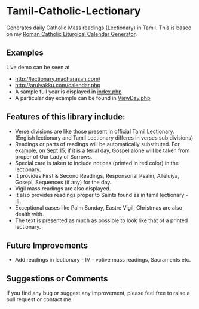 # Tamil-Catholic-Lectionary
Generates daily Catholic Mass readings (Lectionary) in Tamil. This is based on my [Roman Catholic Liturgical Calendar Generator](https://github.com/jayarathina/Roman-Calendar).

## Examples
Live demo can be seen at
- http://lectionary.madharasan.com/
- http://arulvakku.com/calendar.php
- A sample full year is displayed in  [index.php](index.php)
- A particular day example can be found in [ViewDay.php](ViewDay.php)

## Features of this library include:
- Verse divisions are like those present in official Tamil Lectionary. (English lectionary and Tamil Lectionary differes in verses sub divisions)
- Readings or parts of readings will be automatically substituted. For example, on Sept 15, if it is a ferial day, Gospel alone will be taken from proper of Our Lady of Sorrows.
- Special care is taken to include notices (printed in red color) in the lectionary.
- It provides First & Second Readings, Responsorial Psalm, Alleluiya, Gosepl, Sequences (if any) for the day.
- Vigil mass readings are also displayed.
- It also provides readings proper to Saints found as in tamil lectionary - III.
- Exceptional cases like Palm Sunday, Eastre Vigil, Christmas are also dealth with.
- The text is presented as much as possible to look like that of a printed lectionary.

## Future Improvements
- Add readings in lectionary - IV - votive mass readings, Sacraments etc.

## Suggestions or Comments
If you find any bug or suggest any improvement, please feel free to raise a pull request or contact me.
